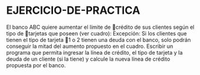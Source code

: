 # EJERCICIO-DE-PRACTICA
El banco ABC quiere aumentar el límite de crédito de sus clientes según el tipo de tarjetas que poseen (ver cuadro):​
Excepción:​
Si los clientes que tienen el tipo de tarjeta 1 o 2 tienen una deuda con el banco, solo podrán conseguir la mitad del aumento propuesto en el cuadro​.
Escribir un programa que permita ingresar la línea de crédito, el tipo de tarjeta y la deuda de un cliente (si la tiene) y calcule la nueva línea de crédito propuesta por el banco​.

